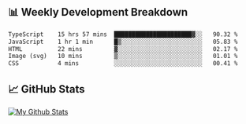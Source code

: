 ## 📊 Weekly Development Breakdown
<!--START_SECTION:waka-->

```txt
TypeScript    15 hrs 57 mins  ██████████████████████▓░░   90.32 %
JavaScript    1 hr 1 min      █▒░░░░░░░░░░░░░░░░░░░░░░░   05.83 %
HTML          22 mins         ▓░░░░░░░░░░░░░░░░░░░░░░░░   02.17 %
Image (svg)   10 mins         ▒░░░░░░░░░░░░░░░░░░░░░░░░   01.01 %
CSS           4 mins          ░░░░░░░░░░░░░░░░░░░░░░░░░   00.41 %
```

<!--END_SECTION:waka-->

## 📈 GitHub Stats
[![My Github Stats](https://github-readme-stats.vercel.app/api?username=triagung128&show_icons=true&hide=contribs,issues&count_private=true&theme=tokyonight)](https://github.com/triagung128)

<!-- [![Top Langs](https://github-readme-stats.vercel.app/api/top-langs/?username=triagung128&layout=compact)](https://github.com/triagung128) -->
